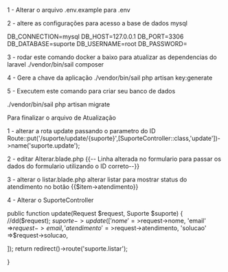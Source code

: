 1 - Alterar o arquivo .env.example para .env

2 - altere as configurações para acesso a base de dados mysql

DB_CONNECTION=mysql
DB_HOST=127.0.0.1
DB_PORT=3306
DB_DATABASE=suporte
DB_USERNAME=root
DB_PASSWORD=

3 - rodar este comando docker a baixo para atualizar as dependencias do laravel
./vendor/bin/sail composer 

4 - Gere a chave da aplicação ./vendor/bin/sail php artisan key:generate

5 - Executem este comando para criar seu banco de dados

./vendor/bin/sail php artisan migrate

Para finalizar o arquivo de Atualização

1 - alterar a rota update passando o parametro do ID Route::put('/suporte/update/{suporte}',[SuporteController::class,'update'])->name('suporte.update');

2 - editar Alterar.blade.php {{-- Linha alterada no formulario para passar os dados do formulario utilizando o ID correto--}}

3 - alterar o listar.blade.php alterar listar para mostrar status do atendimento no botão {{$item->atendimento}}

4 - Alterar o SuporteController

public function update(Request $request, Suporte $suporte) { //dd($request); $suporte->update([ 'nome' =>$request->nome, 'email' =>$request->email, 'atendimento' =>$request->atendimento, 'solucao' =>$request->solucao,

]);
return redirect()->route('suporte.listar');

}
